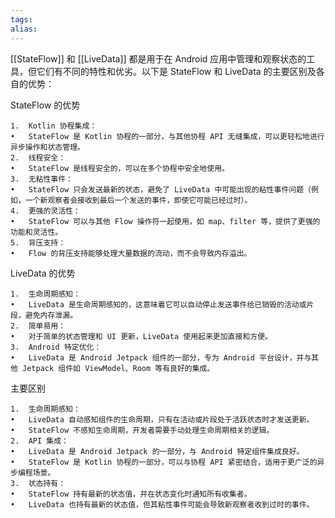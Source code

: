 ```yaml
---
tags: 
alias:
---
```


[[StateFlow]] 和 [[LiveData]] 都是用于在 Android 应用中管理和观察状态的工具，但它们有不同的特性和优劣。以下是 StateFlow 和 LiveData 的主要区别及各自的优势：

StateFlow 的优势

	1.	Kotlin 协程集成：
	•	StateFlow 是 Kotlin 协程的一部分，与其他协程 API 无缝集成，可以更轻松地进行异步操作和状态管理。
	2.	线程安全：
	•	StateFlow 是线程安全的，可以在多个协程中安全地使用。
	3.	无粘性事件：
	•	StateFlow 只会发送最新的状态，避免了 LiveData 中可能出现的粘性事件问题（例如，一个新观察者会接收到最后一个发送的事件，即使它可能已经过时）。
	4.	更强的灵活性：
	•	StateFlow 可以与其他 Flow 操作符一起使用，如 map、filter 等，提供了更强的功能和灵活性。
	5.	背压支持：
	•	Flow 的背压支持能够处理大量数据的流动，而不会导致内存溢出。

LiveData 的优势

	1.	生命周期感知：
	•	LiveData 是生命周期感知的，这意味着它可以自动停止发送事件给已销毁的活动或片段，避免内存泄漏。
	2.	简单易用：
	•	对于简单的状态管理和 UI 更新，LiveData 使用起来更加直接和方便。
	3.	Android 特定优化：
	•	LiveData 是 Android Jetpack 组件的一部分，专为 Android 平台设计，并与其他 Jetpack 组件如 ViewModel、Room 等有良好的集成。

主要区别

	1.	生命周期感知：
	•	LiveData 自动感知组件的生命周期，只有在活动或片段处于活跃状态时才发送更新。
	•	StateFlow 不感知生命周期，开发者需要手动处理生命周期相关的逻辑。
	2.	API 集成：
	•	LiveData 是 Android Jetpack 的一部分，与 Android 特定组件集成良好。
	•	StateFlow 是 Kotlin 协程的一部分，可以与协程 API 紧密结合，适用于更广泛的异步编程场景。
	3.	状态持有：
	•	StateFlow 持有最新的状态值，并在状态变化时通知所有收集者。
	•	LiveData 也持有最新的状态值，但其粘性事件可能会导致新观察者收到过时的事件。